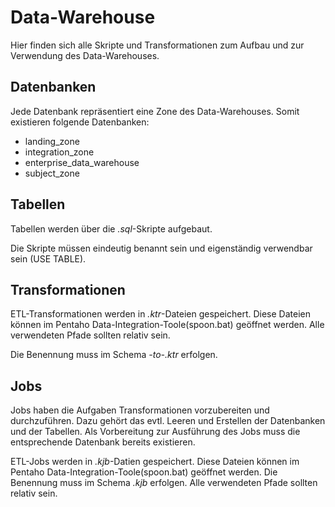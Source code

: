 ﻿# Data-Warehouse

Hier finden sich alle Skripte und Transformationen zum Aufbau und zur Verwendung des Data-Warehouses.

## Datenbanken

Jede Datenbank repräsentiert eine Zone des Data-Warehouses. Somit existieren folgende Datenbanken:

* landing_zone
* integration_zone
* enterprise_data_warehouse
* subject_zone

## Tabellen

Tabellen werden über die _.sql_-Skripte aufgebaut.

Die Skripte müssen eindeutig benannt sein und eigenständig verwendbar sein (USE TABLE).

## Transformationen

ETL-Transformationen werden in _.ktr_-Dateien gespeichert.
Diese Dateien können im Pentaho Data-Integration-Toole(spoon.bat) geöffnet werden.
Alle verwendeten Pfade sollten relativ sein.

Die Benennung muss im Schema _<source-name>-to-<target-name>.ktr_ erfolgen.

## Jobs

Jobs haben die Aufgaben Transformationen vorzubereiten und durchzuführen.
Dazu gehört das evtl. Leeren und Erstellen der Datenbanken und der Tabellen.
Als Vorbereitung zur Ausführung des Jobs muss die entsprechende Datenbank bereits existieren.

ETL-Jobs werden in _.kjb_-Datien gespeichert.
Diese Dateien können im Pentaho Data-Integration-Toole(spoon.bat) geöffnet werden.
Die Benennung muss im Schema _<zone>.kjb_ erfolgen.
Alle verwendeten Pfade sollten relativ sein.